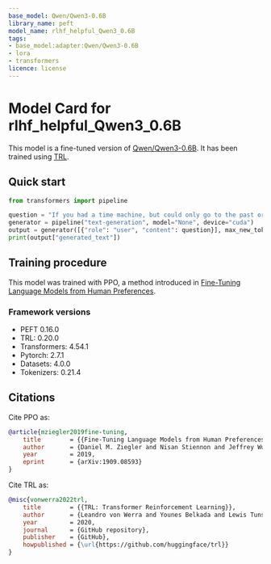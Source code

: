 ```yaml
---
base_model: Qwen/Qwen3-0.6B
library_name: peft
model_name: rlhf_helpful_Qwen3_0.6B
tags:
- base_model:adapter:Qwen/Qwen3-0.6B
- lora
- transformers
licence: license
---
```


# Model Card for rlhf_helpful_Qwen3_0.6B

This model is a fine-tuned version of [Qwen/Qwen3-0.6B](https://huggingface.co/Qwen/Qwen3-0.6B).
It has been trained using [TRL](https://github.com/huggingface/trl).

## Quick start

```python
from transformers import pipeline

question = "If you had a time machine, but could only go to the past or the future once and never return, which would you choose and why?"
generator = pipeline("text-generation", model="None", device="cuda")
output = generator([{"role": "user", "content": question}], max_new_tokens=128, return_full_text=False)[0]
print(output["generated_text"])
```

## Training procedure

 


This model was trained with PPO, a method introduced in [Fine-Tuning Language Models from Human Preferences](https://huggingface.co/papers/1909.08593).

### Framework versions

- PEFT 0.16.0
- TRL: 0.20.0
- Transformers: 4.54.1
- Pytorch: 2.7.1
- Datasets: 4.0.0
- Tokenizers: 0.21.4

## Citations

Cite PPO as:

```bibtex
@article{mziegler2019fine-tuning,
    title        = {{Fine-Tuning Language Models from Human Preferences}},
    author       = {Daniel M. Ziegler and Nisan Stiennon and Jeffrey Wu and Tom B. Brown and Alec Radford and Dario Amodei and Paul F. Christiano and Geoffrey Irving},
    year         = 2019,
    eprint       = {arXiv:1909.08593}
}
```

Cite TRL as:
    
```bibtex
@misc{vonwerra2022trl,
	title        = {{TRL: Transformer Reinforcement Learning}},
	author       = {Leandro von Werra and Younes Belkada and Lewis Tunstall and Edward Beeching and Tristan Thrush and Nathan Lambert and Shengyi Huang and Kashif Rasul and Quentin Gallou{\'e}dec},
	year         = 2020,
	journal      = {GitHub repository},
	publisher    = {GitHub},
	howpublished = {\url{https://github.com/huggingface/trl}}
}
```